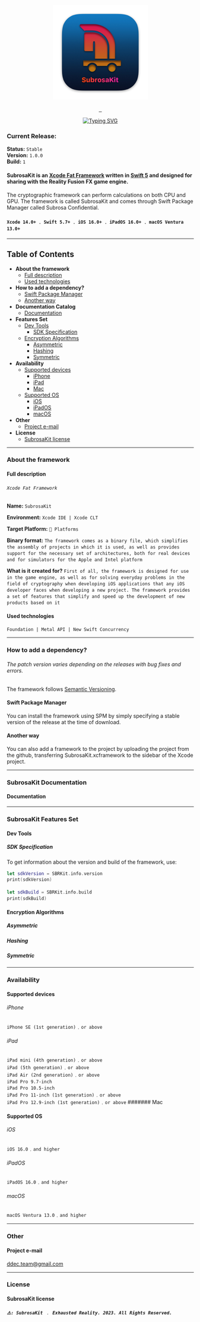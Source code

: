 <p align="center"> 
 <img src="Images/SubrosaKit/Logo.png" width="256" height="256">
</p>

<p align="center">
 <a title="Swift Language" href="https://github.com/apple/swift">
  <img alt="" src="https://img.shields.io/badge/swift-F54A2A?style=for-the-badge&logo=swift&logoColor=white">
 </a>
 <a title="Xcode IDE" href="https://apps.apple.com/ru/app/xcode/id497799835?l=en&mt=12">
  <img alt="" src="https://img.shields.io/badge/Xcode-007ACC?style=for-the-badge&logo=Xcode&logoColor=white">
 </a>
 <a title="iOS">
  <img alt="" src="https://img.shields.io/badge/iOS-000000?style=for-the-badge&logo=ios&logoColor=white">
 </a>
</p>

<p align="center">
 <a href="https://git.io/typing-svg"><img src="https://readme-typing-svg.demolab.com?font=Arial+Rounded+MT+Bold&size=30&duration=2000&pause=1000&color=F7104C&center=true&vCenter=true&multiline=true&width=320&lines=Subrosa+Confidential" alt="Typing SVG" />
 </a>
</p>

### Current Release:
**Status:** `Stable`  
**Version:** `1.0.0`  
**Build:** `1`

#### SubrosaKit is an [Xcode Fat Framework](#full-description) written in [Swift 5](https://github.com/apple/swift) and designed for sharing with the Reality Fusion FX game engine.
The cryptographic framework can perform calculations on both CPU and GPU.
The framework is called SubrosaKit and comes through Swift Package Manager called Subrosa Confidential.

#### `Xcode 14.0+` ﹒ `Swift 5.7+` ﹒ `iOS 16.0+` ﹒ `iPadOS 16.0+` ﹒ `macOS Ventura 13.0+` 

- - -

## Table of Contents

* **About the framework**
  * [Full description](#full-description)
  * [Used technologies](#used-technologies)
* **How to add a dependency?**
  * [Swift Package Manager](#swift-package-manager)
  * [Another way](#another-way)
* **Documentation Catalog**
  * [Documentation](#documentation)
* **Features Set**
  * [Dev Tools](#dev-tools)
    * [SDK Specification](#sdk-specification)
  * [Encryption Algorithms](#encryption-algorithms)
    * [Asymmetric](#asymmetric)
    * [Hashing](#hashing)
    * [Symmetric](symmetric)
* **Availability**
  * [Supported devices](#supported-devices)
    * [iPhone](#iphone)
    * [iPad](#ipad)
    * [Mac](#mac)
  * [Supported OS](#supported-os)
    * [iOS](#ios)
    * [iPadOS](#ipados)
    * [macOS](#macos)
* **Other**
  * [Project e-mail](#project-e-mail)
* **License**
  * [SubrosaKit license](#subrosakit-license)

- - -

### About the framework

#### Full description

###### `Xcode Fat Framework`

**Name:** `SubrosaKit`  

**Environment:**  `Xcode IDE | Xcode CLT`  

**Target Platform:**  `🍏 Platforms`  

**Binary format:** `The framework comes as a binary file, which simplifies the assembly of projects in which it is used, as well as provides support for the necessary set of architectures, both for real devices and for simulators for the Apple and Intel platform`  

**What is it created for?** `First of all, the framework is designed for use in the game engine, as well as for solving everyday problems in the field of cryptography when developing iOS applications that any iOS developer faces when developing a new project. The framework provides a set of features that simplify and speed up the development of new products based on it`

#### Used technologies

`Foundation | Metal API | New Swift Concurrency` 

- - -

### How to add a dependency?

###### *The patch version varies depending on the releases with bug fixes and errors.*

The framework follows [Semantic Versioning](https://semver.org).

#### Swift Package Manager

You can install the framework using SPM by simply specifying a stable version of the release at the time of download.

#### Another way

You can also add a framework to the project by uploading the project from the github, transferring SubrosaKit.xcframework to the sidebar of the Xcode project.

- - -

### SubrosaKit Documentation

#### Documentation

- - -

### SubrosaKit Features Set

#### Dev Tools

##### SDK Specification

To get information about the version and build of the framework, use:

```swift
let sdkVersion = SBRKit.info.version
print(sdkVersion)

let sdkBuild = SBRKit.info.build
print(sdkBuild)
```

#### Encryption Algorithms

##### Asymmetric

##### Hashing

##### Symmetric
    
- - -

### Availability

#### Supported devices
###### iPhone
`iPhone SE (1st generation)`﹒`or above`
###### iPad
`iPad mini (4th generation)`﹒`or above`  
`iPad (5th generation)`﹒`or above`  
`iPad Air (2nd generation)`﹒`or above`  
`iPad Pro 9.7-inch`  
`iPad Pro 10.5-inch`  
`iPad Pro 11-inch (1st generation)`﹒`or above`  
`iPad Pro 12.9-inch (1st generation)`﹒`or above`
####### Mac

#### Supported OS
###### iOS
`iOS 16.0`﹒`and higher`
###### iPadOS
`iPadOS 16.0`﹒`and higher`
###### macOS
`macOS Ventura 13.0`﹒`and higher`

- - -

### Other

#### Project e-mail
[ddec.team@gmail.com](mailto:ddec.team@gmail.com)

- - -

### License

#### SubrosaKit license

##### `⚠️: SubrosaKit ﹒ Exhausted Reality. 2023. All Rights Reserved.`
